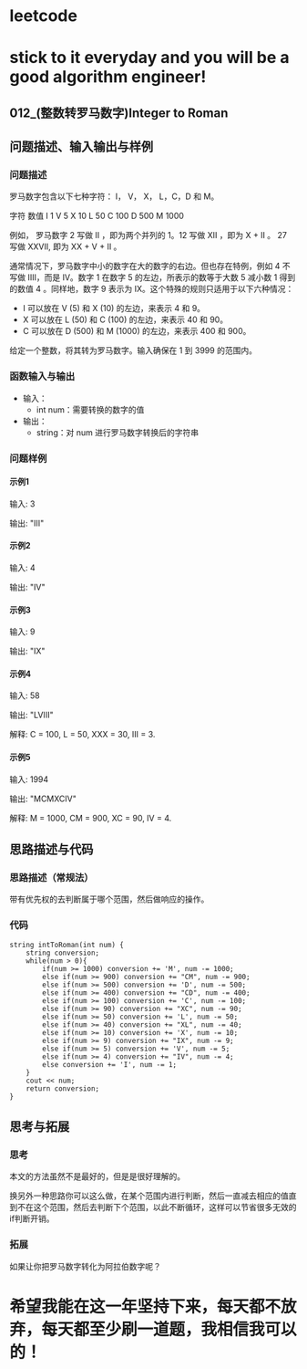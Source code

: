 # leetcode
# stick to it everyday and you will be a good algorithm engineer!
## 012_(整数转罗马数字)Integer to Roman
## 问题描述、输入输出与样例

### 问题描述

罗马数字包含以下七种字符： I， V， X， L，C，D 和 M。

字符          数值
I             1
V             5
X             10
L             50
C             100
D             500
M             1000

例如， 罗马数字 2 写做 II ，即为两个并列的 1。12 写做 XII ，即为 X + II 。 27 写做  XXVII, 即为 XX + V + II 。

通常情况下，罗马数字中小的数字在大的数字的右边。但也存在特例，例如 4 不写做 IIII，而是 IV。数字 1 在数字 5 的左边，所表示的数等于大数 5 减小数 1 得到的数值 4 。同样地，数字 9 表示为 IX。这个特殊的规则只适用于以下六种情况：

* I 可以放在 V (5) 和 X (10) 的左边，来表示 4 和 9。
* X 可以放在 L (50) 和 C (100) 的左边，来表示 40 和 90。 
* C 可以放在 D (500) 和 M (1000) 的左边，来表示 400 和 900。

给定一个整数，将其转为罗马数字。输入确保在 1 到 3999 的范围内。

### 函数输入与输出

* 输入：
	* int num：需要转换的数字的值
* 输出：
	* string：对 num 进行罗马数字转换后的字符串
	
### 问题样例

#### 示例1

输入: 3

输出: "III"

#### 示例2

输入: 4

输出: "IV"

#### 示例3

输入: 9

输出: "IX"

#### 示例4

输入: 58

输出: "LVIII"

解释: C = 100, L = 50, XXX = 30, III = 3.

#### 示例5

输入: 1994

输出: "MCMXCIV"

解释: M = 1000, CM = 900, XC = 90, IV = 4.
	
	
## 思路描述与代码	
### 思路描述（常规法）

带有优先权的去判断属于哪个范围，然后做响应的操作。


### 代码

	string intToRoman(int num) {
        string conversion;
        while(num > 0){
            if(num >= 1000) conversion += 'M', num -= 1000;
            else if(num >= 900) conversion += "CM", num -= 900;
            else if(num >= 500) conversion += 'D', num -= 500;
            else if(num >= 400) conversion += "CD", num -= 400;
            else if(num >= 100) conversion += 'C', num -= 100;
            else if(num >= 90) conversion += "XC", num -= 90;
            else if(num >= 50) conversion += 'L', num -= 50;
            else if(num >= 40) conversion += "XL", num -= 40;
            else if(num >= 10) conversion += 'X', num -= 10;
            else if(num >= 9) conversion += "IX", num -= 9;
            else if(num >= 5) conversion += 'V', num -= 5;
            else if(num >= 4) conversion += "IV", num -= 4;
            else conversion += 'I', num -= 1;
        }
        cout << num;
        return conversion;
    }
 
## 思考与拓展
### 思考
本文的方法虽然不是最好的，但是是很好理解的。

换另外一种思路你可以这么做，在某个范围内进行判断，然后一直减去相应的值直到不在这个范围，然后去判断下个范围，以此不断循环，这样可以节省很多无效的if判断开销。

### 拓展
如果让你把罗马数字转化为阿拉伯数字呢？


	  
# 希望我能在这一年坚持下来，每天都不放弃，每天都至少刷一道题，我相信我可以的！
